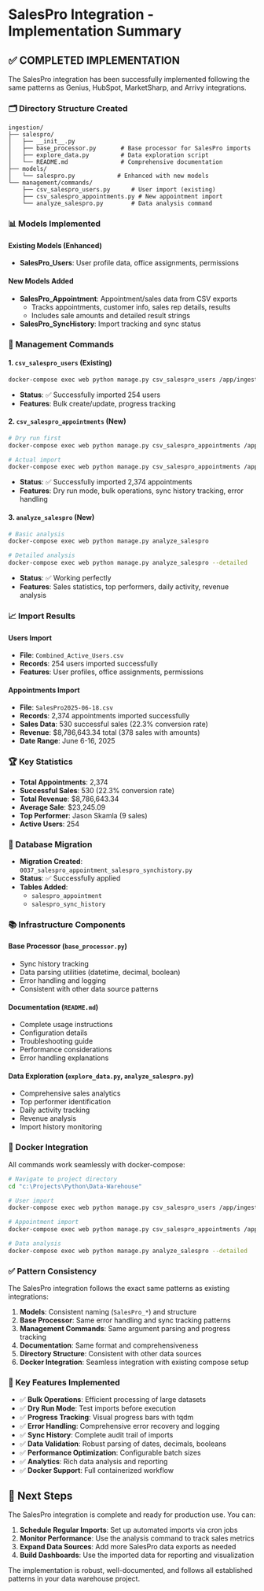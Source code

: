 # SalesPro Integration - Implementation Summary

## ✅ COMPLETED IMPLEMENTATION

The SalesPro integration has been successfully implemented following the same patterns as Genius, HubSpot, MarketSharp, and Arrivy integrations.

### 🗂️ Directory Structure Created

```
ingestion/
├── salespro/
│   ├── __init__.py
│   ├── base_processor.py       # Base processor for SalesPro imports
│   ├── explore_data.py         # Data exploration script
│   └── README.md               # Comprehensive documentation
├── models/
│   └── salespro.py            # Enhanced with new models
└── management/commands/
    ├── csv_salespro_users.py      # User import (existing)
    ├── csv_salespro_appointments.py # New appointment import
    └── analyze_salespro.py        # Data analysis command
```

### 📊 Models Implemented

#### Existing Models (Enhanced)
- **SalesPro_Users**: User profile data, office assignments, permissions

#### New Models Added
- **SalesPro_Appointment**: Appointment/sales data from CSV exports
  - Tracks appointments, customer info, sales rep details, results
  - Includes sale amounts and detailed result strings
- **SalesPro_SyncHistory**: Import tracking and sync status

### 🔧 Management Commands

#### 1. `csv_salespro_users` (Existing)
```bash
docker-compose exec web python manage.py csv_salespro_users /app/ingestion/csv/Combined_Active_Users.csv
```
- **Status**: ✅ Successfully imported 254 users
- **Features**: Bulk create/update, progress tracking

#### 2. `csv_salespro_appointments` (New)
```bash
# Dry run first
docker-compose exec web python manage.py csv_salespro_appointments /app/ingestion/csv/SalesPro2025-06-18.csv --dry-run

# Actual import
docker-compose exec web python manage.py csv_salespro_appointments /app/ingestion/csv/SalesPro2025-06-18.csv
```
- **Status**: ✅ Successfully imported 2,374 appointments
- **Features**: Dry run mode, bulk operations, sync history tracking, error handling

#### 3. `analyze_salespro` (New)
```bash
# Basic analysis
docker-compose exec web python manage.py analyze_salespro

# Detailed analysis
docker-compose exec web python manage.py analyze_salespro --detailed
```
- **Status**: ✅ Working perfectly
- **Features**: Sales statistics, top performers, daily activity, revenue analysis

### 📈 Import Results

#### Users Import
- **File**: `Combined_Active_Users.csv`
- **Records**: 254 users imported successfully
- **Features**: User profiles, office assignments, permissions

#### Appointments Import  
- **File**: `SalesPro2025-06-18.csv`
- **Records**: 2,374 appointments imported successfully
- **Sales Data**: 530 successful sales (22.3% conversion rate)
- **Revenue**: $8,786,643.34 total (378 sales with amounts)
- **Date Range**: June 6-16, 2025

### 🏆 Key Statistics

- **Total Appointments**: 2,374
- **Successful Sales**: 530 (22.3% conversion rate)
- **Total Revenue**: $8,786,643.34
- **Average Sale**: $23,245.09
- **Top Performer**: Jason Skamla (9 sales)
- **Active Users**: 254

### 🔄 Database Migration

- **Migration Created**: `0037_salespro_appointment_salespro_synchistory.py`
- **Status**: ✅ Successfully applied
- **Tables Added**:
  - `salespro_appointment`
  - `salespro_sync_history`

### 📚 Infrastructure Components

#### Base Processor (`base_processor.py`)
- Sync history tracking
- Data parsing utilities (datetime, decimal, boolean)
- Error handling and logging
- Consistent with other data source patterns

#### Documentation (`README.md`)
- Complete usage instructions
- Configuration details
- Troubleshooting guide
- Performance considerations
- Error handling explanations

#### Data Exploration (`explore_data.py`, `analyze_salespro.py`)
- Comprehensive sales analytics
- Top performer identification
- Daily activity tracking
- Revenue analysis
- Import history monitoring

### 🐳 Docker Integration

All commands work seamlessly with docker-compose:

```bash
# Navigate to project directory
cd "c:\Projects\Python\Data-Warehouse"

# User import
docker-compose exec web python manage.py csv_salespro_users /app/ingestion/csv/Combined_Active_Users.csv

# Appointment import
docker-compose exec web python manage.py csv_salespro_appointments /app/ingestion/csv/SalesPro2025-06-18.csv

# Data analysis
docker-compose exec web python manage.py analyze_salespro --detailed
```

### ✅ Pattern Consistency

The SalesPro integration follows the exact same patterns as existing integrations:

1. **Models**: Consistent naming (`SalesPro_*`) and structure
2. **Base Processor**: Same error handling and sync tracking patterns
3. **Management Commands**: Same argument parsing and progress tracking
4. **Documentation**: Same format and comprehensiveness
5. **Directory Structure**: Consistent with other data sources
6. **Docker Integration**: Seamless integration with existing compose setup

### 🎯 Key Features Implemented

- ✅ **Bulk Operations**: Efficient processing of large datasets
- ✅ **Dry Run Mode**: Test imports before execution
- ✅ **Progress Tracking**: Visual progress bars with tqdm
- ✅ **Error Handling**: Comprehensive error recovery and logging
- ✅ **Sync History**: Complete audit trail of imports
- ✅ **Data Validation**: Robust parsing of dates, decimals, booleans
- ✅ **Performance Optimization**: Configurable batch sizes
- ✅ **Analytics**: Rich data analysis and reporting
- ✅ **Docker Support**: Full containerized workflow

## 🚀 Next Steps

The SalesPro integration is complete and ready for production use. You can:

1. **Schedule Regular Imports**: Set up automated imports via cron jobs
2. **Monitor Performance**: Use the analysis command to track sales metrics
3. **Expand Data Sources**: Add more SalesPro data exports as needed
4. **Build Dashboards**: Use the imported data for reporting and visualization

The implementation is robust, well-documented, and follows all established patterns in your data warehouse project.
